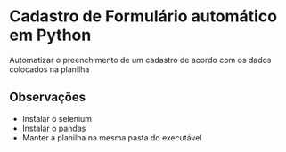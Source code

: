 # Cadastro de Formulário automático em Python
Automatizar o preenchimento de um cadastro de acordo com os dados colocados na planilha 

## Observações 
* Instalar o selenium 
* Instalar o pandas
* Manter a planilha na mesma pasta do executável

